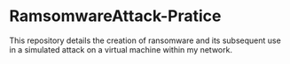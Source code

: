 # RamsomwareAttack-Pratice
This repository details the creation of ransomware and its subsequent use in a simulated attack on a virtual machine within my network.
